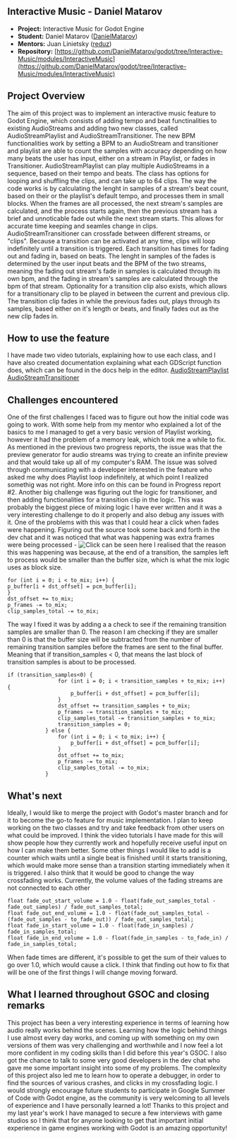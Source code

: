 ﻿## **Interactive Music - Daniel Matarov**

-   **Project:**  Interactive Music for Godot Engine
-   **Student:**  Daniel Matarov ([DanielMatarov](https://github.com/DanielMatarov))
-   **Mentors:**  Juan Linietsky ([reduz](https://github.com/reduz))
-   **Repository:**  [https://github.com/DanielMatarov/godot/tree/Interactive-Music/modules/InteractiveMusic](https://github.com/DanielMatarov/godot/tree/Interactive-Music/modules/InteractiveMusic)

## Project Overview
The aim of this project was to implement an interactive music feature to Godot Engine, which consists of adding tempo and beat functinalities to existing AudioStreams and adding two new classes, called AudioStreamPlaylist and AudioStreamTransitioner. 
The new BPM functionalities work by setting a BPM to an AudioStream and transitioner and playlist are able to count the samples with accuracy depending on how many beats the user has input, either on a stream in Playlist, or fades in Transitioner. 
AudioStreamPlaylist can play multiple AudioStreams in a sequence, based on their tempo and beats. The class has options for looping and shuffling the clips, and can take up to 64 clips. 
The way the code works is by calculating the lenght in samples of a stream's beat count, based on their or the playlist's default tempo, and processes them in small blocks. When the frames are all processed, the next stream's samples are calculated, and the process starts again, then the previous stream has a brief and unnoticable fade out while the next stream starts. This allows for accurate time keeping and seamles change in clips. 
AudioStreamTransitioner can crossfade between different streams, or "clips". Because a transition can be activated at any time, clips will loop indefinitely until a transition is triggered. Each transition has times for fading out and fading in, based on beats. The lenght in samples of the fades is determined by the user input beats and the BPM of the two streams, meaning the fading out stream's fade in samples is calculated through its own bpm, and the fading in stream's samples are calculated through the bpm of that stream. Optionality for a transition clip also exists, which allows for a transitionary clip to be played in between the current and previous clip. The transition clip fades in while the previous fades out, plays through its samples, based either on it's length or beats, and finally fades out as the new clip fades in. 


## How to use the feature

I have made two video tutorials, explaining how to use each class, and I have also created documentation explaining what each GDScript function does, which can be found in the docs help in the editor. 
[AudioStreamPlaylist](https://youtu.be/RKMyb0WuBMc)
[AudioStreamTransitioner](https://youtu.be/1aNV5DjJu58)

## Challenges encountered 
One of the first challenges I faced was to figure out how the initial code was going to work. With some help from my mentor who explained a lot of the basics to me I managed to get a very basic version of Playlist working, however it had the problem of a memory leak, which took me a while to fix. As mentioned in the previous two progress reports, the issue was that the preview generator for audio streams was trying to create an infinite preview and that would take up all of my computer's RAM. The issue was solved through communicating with a developer interested in the feature who asked me why does Playlist loop indefinitely, at which point I realized somethig was not right. More info on this can be found in Progress report #2. 
Another big challenge was figuring out the logic for transitioner, and then adding functionalities for a transition clip in the logic. This was probably the biggest piece of mixing logic I have ever written and it was a very interesting challenge to do it properly and also debug any issues with it.
One of the problems with this was that I could hear a click when fades were happening. Figuring out the source took some back and forth in the dev chat and it was noticed that what was happening was extra frames were being processed - ![Click can be seen here](https://imgur.com/a/egL7Gua)
I realised that the reason this was happening was because, at the end of a transition, the samples left to process would be smaller than the buffer size, which is what the mix logic uses as block size. 

    for (int i = 0; i < to_mix; i++) {
    p_buffer[i + dst_offset] = pcm_buffer[i];
    }
    dst_offset += to_mix;
    p_frames -= to_mix;
    clip_samples_total -= to_mix;
The way I fixed it was by adding a a check to see if the remaining transition samples are smaller than 0. The reason I am checking if they are smaller than 0 is that the buffer size will be subtracted from the number of remaining transition samples before the frames are sent to the final buffer. Meaning that if transition_samples < 0, that means the last block of transition samples is about to be processed. 	

    if (transition_samples<0) {
    				for (int i = 0; i < transition_samples + to_mix; i++) {
    					p_buffer[i + dst_offset] = pcm_buffer[i];
    				}
    				dst_offset += transition_samples + to_mix;
    				p_frames -= transition_samples + to_mix;
    				clip_samples_total -= transition_samples + to_mix;
    				transition_samples = 0;	
    			} else {
    				for (int i = 0; i < to_mix; i++) {
    					p_buffer[i + dst_offset] = pcm_buffer[i];
    				}
    				dst_offset += to_mix;
    				p_frames -= to_mix;
    				clip_samples_total -= to_mix;
    			}	


## What's next 
Ideally, I would like to merge the project with Godot's master branch and for it to become the go-to feature for music implementation. I plan to keep working on the two classes and try and take feedback from other users on what could be improved. I think the video tutorials I have made for this will show people how they currently work and hopefully receive useful input on how I can make them better. 
Some other things I would like to add is a counter which waits until a single beat is finished until it starts transitioning, which would make more sense than a transition starting immediately when it is triggered. I also think that it would be good to change the way crossfading works. Currently, the volume values of the fading streams are not connected to each other

    float fade_out_start_volume = 1.0 - float(fade_out_samples_total - fade_out_samples) / fade_out_samples_total;
    float fade_out_end_volume = 1.0 - float(fade_out_samples_total - (fade_out_samples - to_fade_out)) / fade_out_samples_total;						
    float fade_in_start_volume = 1.0 - float(fade_in_samples) / fade_in_samples_total;
    float fade_in_end_volume = 1.0 - float(fade_in_samples - to_fade_in) / fade_in_samples_total;		

 When fade times are different, it's possible to get the sum of their values to go over 1.0, which would cause a click. I think that finding out how to fix that will be one of the first things I will change moving forward.

## What I learned throughout GSOC and closing remarks
This project has been a very interesting experience in terms of learning how audio really works behind the scenes. Learning how the logic behind things I use almost every day works, and coming up with something on my own versions of them was very challenging and worthwhile and I now feel a lot more confident in my coding skills than I did before this year's GSOC. I also got the chance to talk to some very good developers in the dev chat who gave me some important insight into some of my problems. The complexity of this project also led me to learn how to operate a debugger, in order to find the sources of various crashes, and clicks in my crossfading logic. 
I would strongly encourage future students to participate in Google Summer of Code with Godot engine, as the community is very welcoming to all levels of experience and I have personally learned a lot! 
Thanks to this project and my last year's work I have managed to secure a few interviews with game studios so I think that for anyone looking to get that important initial experience in game engines working with Godot is an amazing opportunity! 


